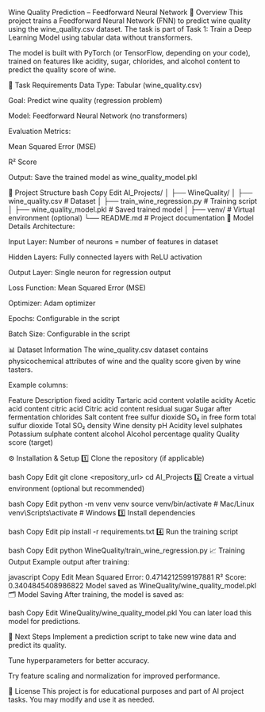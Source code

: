 Wine Quality Prediction – Feedforward Neural Network
📌 Overview
This project trains a Feedforward Neural Network (FNN) to predict wine quality using the wine_quality.csv dataset. The task is part of Task 1: Train a Deep Learning Model using tabular data without transformers.

The model is built with PyTorch (or TensorFlow, depending on your code), trained on features like acidity, sugar, chlorides, and alcohol content to predict the quality score of wine.

🎯 Task Requirements
Data Type: Tabular (wine_quality.csv)

Goal: Predict wine quality (regression problem)

Model: Feedforward Neural Network (no transformers)

Evaluation Metrics:

Mean Squared Error (MSE)

R² Score

Output: Save the trained model as wine_quality_model.pkl

📂 Project Structure
bash
Copy
Edit
AI_Projects/
│
├── WineQuality/
│   ├── wine_quality.csv            # Dataset
│   ├── train_wine_regression.py    # Training script
│   ├── wine_quality_model.pkl      # Saved trained model
│
├── venv/                           # Virtual environment (optional)
└── README.md                       # Project documentation
🧠 Model Details
Architecture:

Input Layer: Number of neurons = number of features in dataset

Hidden Layers: Fully connected layers with ReLU activation

Output Layer: Single neuron for regression output

Loss Function: Mean Squared Error (MSE)

Optimizer: Adam optimizer

Epochs: Configurable in the script

Batch Size: Configurable in the script

📊 Dataset Information
The wine_quality.csv dataset contains physicochemical attributes of wine and the quality score given by wine tasters.

Example columns:

Feature	Description
fixed acidity	Tartaric acid content
volatile acidity	Acetic acid content
citric acid	Citric acid content
residual sugar	Sugar after fermentation
chlorides	Salt content
free sulfur dioxide	SO₂ in free form
total sulfur dioxide	Total SO₂
density	Wine density
pH	Acidity level
sulphates	Potassium sulphate content
alcohol	Alcohol percentage
quality	Quality score (target)

⚙️ Installation & Setup
1️⃣ Clone the repository (if applicable)

bash
Copy
Edit
git clone <repository_url>
cd AI_Projects
2️⃣ Create a virtual environment (optional but recommended)

bash
Copy
Edit
python -m venv venv
source venv/bin/activate   # Mac/Linux
venv\Scripts\activate      # Windows
3️⃣ Install dependencies

bash
Copy
Edit
pip install -r requirements.txt
4️⃣ Run the training script

bash
Copy
Edit
python WineQuality/train_wine_regression.py
📈 Training Output
Example output after training:

javascript
Copy
Edit
Mean Squared Error: 0.4714212599197881
R² Score: 0.3404845408986822
Model saved as WineQuality/wine_quality_model.pkl
🗂 Model Saving
After training, the model is saved as:

bash
Copy
Edit
WineQuality/wine_quality_model.pkl
You can later load this model for predictions.

🔮 Next Steps
Implement a prediction script to take new wine data and predict its quality.

Tune hyperparameters for better accuracy.

Try feature scaling and normalization for improved performance.

📜 License
This project is for educational purposes and part of AI project tasks. You may modify and use it as needed.
